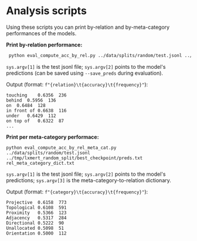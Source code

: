 # Analysis scripts
Using these scripts you can print by-relation and by-meta-category performances of the models.

**Print by-relation performance:**
```bash
 python eval_compute_acc_by_rel.py ../data/splits/random/test.jsonl ../tmp/lxmert_random_split/best_checkpoint/preds.txt
```
`sys.argv[1]` is the test jsonl file; `sys.argv[2]` points to the model's predictions (can be saved using `--save_preds` during evaluation).

Output (format: `f"{relation}\t{accuracy}\t{frequency}"`):
```
touching	0.6356	236
behind	0.5956	136
on	0.6484	128
in front of	0.6638	116
under	0.6429	112
on top of	0.6322	87
...
```

**Print per meta-category performace:**
```
python eval_compute_acc_by_rel_meta_cat.py ../data/splits/random/test.jsonl ../tmp/lxmert_random_split/best_checkpoint/preds.txt rel_meta_category_dict.txt
```
`sys.argv[1]` is the test jsonl file; `sys.argv[2]` points to the model's predictions; `sys.argv[3]` is the meta-category-to-relation dictionary.

Output (format: `f"{category}\t{accuracy}\t{frequency}"`):
```
Projective	0.6158	773
Topological	0.6108	591
Proximity	0.5366	123
Adjacency	0.5317	284
Directional	0.5222	90
Unallocated	0.5098	51
Orientation	0.5000	112
```

